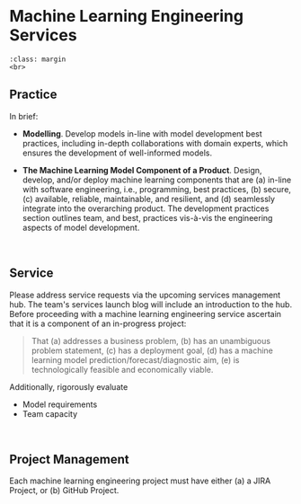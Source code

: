 <br>

# Machine Learning Engineering Services

```{admonition} In Progress
:class: margin
<br>
```

## Practice

In brief:

* **Modelling**. Develop models in-line with model development best practices, including in-depth collaborations
  with domain experts, which ensures the development of well-informed models.

* **The Machine Learning Model Component of a Product**. Design, develop, and/or deploy machine learning components that 
  are (a) in-line with software engineering, i.e., programming, best practices, (b) secure, \(c\) available, reliable, 
  maintainable, and resilient, and (d) seamlessly integrate into the overarching product.  The development practices section outlines team, and best, practices vis-à-vis the engineering aspects of 
  model development.

<br>

## Service

Please address service requests via the upcoming services management hub.  The team's services launch blog will include an introduction to the hub.  Before proceeding with a machine learning engineering service ascertain that it is a component of an in-progress project:

> That (a) addresses a business problem, (b) has an unambiguous problem statement, (c) has a deployment goal, (d) has a 
> machine learning model prediction/forecast/diagnostic aim, (e) is technologically feasible and economically viable.

Additionally, rigorously evaluate

* Model requirements
* Team capacity

<br>

## Project Management

Each machine learning engineering project must have either (a) a JIRA Project, or (b) GitHub Project.

<br>
<br>
<br>
<br>

<br>
<br>
<br>
<br>

